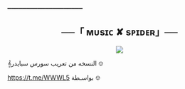 ━━━━━━━━━━━━━━━━━━━━

<h2 align="center">
    ──「 ᴍᴜsɪᴄ ✘ ѕᴘɪᴅᴇʀ」──
</h2>

<p align="center">
  <img src="https://telegra.ph/file/ba5e50feaff3c2bbde984.jpg">
</p>
𝄞النسخه من تعريب سورس سبايدر ⎊

https://t.me/WWWL5 بواسـطة ⎊ 
